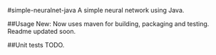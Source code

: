 #simple-neuralnet-java
A simple neural network using Java.

##Usage
New: Now uses maven for building, packaging and testing. Readme updated soon.

##Unit tests
TODO.
